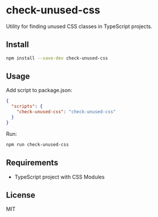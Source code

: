 # check-unused-css

Utility for finding unused CSS classes in TypeScript projects.

## Install

```bash
npm install --save-dev check-unused-css
```

## Usage

Add script to package.json:

```json
{
  "scripts": {
    "check-unused-css": "check-unused-css"
  }
}
```

Run:

```bash
npm run check-unused-css
```

## Requirements
* TypeScript project with CSS Modules

## License

MIT
